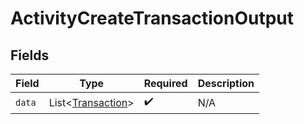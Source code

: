 # ActivityCreateTransactionOutput


## Fields

| Field                                                   | Type                                                    | Required                                                | Description                                             |
| ------------------------------------------------------- | ------------------------------------------------------- | ------------------------------------------------------- | ------------------------------------------------------- |
| `data`                                                  | List<[Transaction](../../models/shared/Transaction.md)> | :heavy_check_mark:                                      | N/A                                                     |